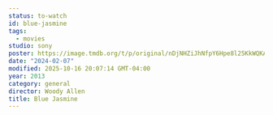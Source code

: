```yaml
---
status: to-watch
id: blue-jasmine
tags:
  - movies
studio: sony
poster: https://image.tmdb.org/t/p/original/nDjNHZiJhNfpY6Hpe8l25KkWQKA.jpg
date: "2024-02-07"
modified: 2025-10-16 20:07:14 GMT-04:00
year: 2013
category: general
director: Woody Allen
title: Blue Jasmine
---
```

